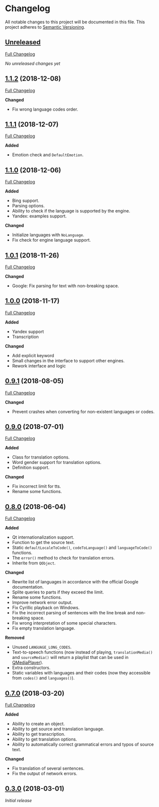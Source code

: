 # Changelog

All notable changes to this project will be documented in this file. This project adheres to [Semantic Versioning](http://semver.org/spec/v2.0.0.html).

## [Unreleased](https://github.com/crow-translate/crow-translate/tree/HEAD)

[Full Changelog](https://github.com/crow-translate/QOnlineTranslator/compare/1.1.2...HEAD)

_No unreleased changes yet_

## [1.1.2](https://github.com/crow-translate/QOnlineTranslator/tree/1.1.2) (2018-12-08)

[Full Changelog](https://github.com/crow-translate/QOnlineTranslator/compare/1.1.1...1.1.2)

**Changed**

-   Fix wrong language codes order.

## [1.1.1](https://github.com/crow-translate/QOnlineTranslator/tree/1.1.1) (2018-12-07)

[Full Changelog](https://github.com/crow-translate/QOnlineTranslator/compare/1.1.0...1.1.1)

**Added**

-   Emotion check and `DefaultEmotion`.

## [1.1.0](https://github.com/crow-translate/QOnlineTranslator/tree/1.1.0) (2018-12-06)

[Full Changelog](https://github.com/crow-translate/QOnlineTranslator/compare/1.0.1...1.1.0)

**Added**

-   Bing support.
-   Parsing options.
-   Ability to check if the language is supported by the engine.
-   Yandex: examples support.

**Changed**

-   Initialize languages with `NoLanguage`.
-   Fix check for engine language support.

## [1.0.1](https://github.com/crow-translate/QOnlineTranslator/tree/1.0.1) (2018-11-26)

[Full Changelog](https://github.com/crow-translate/QOnlineTranslator/compare/1.0.0...1.0.1)

**Changed**

-   Google: Fix parsing for text with non-breaking space.

## [1.0.0](https://github.com/crow-translate/QOnlineTranslator/tree/1.0.0) (2018-11-17)

[Full Changelog](https://github.com/crow-translate/QOnlineTranslator/compare/0.9.1...1.0.0)

**Added**

-   Yandex support
-   Transcription

**Changed**

-   Add explicit keyword
-   Small changes in the interface to support other engines.
-   Rework interface and logic

## [0.9.1](https://github.com/crow-translate/QOnlineTranslator/tree/0.9.1) (2018-08-05)

[Full Changelog](https://github.com/crow-translate/QOnlineTranslator/compare/0.9.0...0.9.1)

**Changed**

-   Prevent crashes when converting for non-existent languages or codes.

## [0.9.0](https://github.com/crow-translate/QOnlineTranslator/tree/0.9.0) (2018-07-01)

[Full Changelog](https://github.com/crow-translate/QOnlineTranslator/compare/0.8.0...0.9.0)

**Added**

-   Class for translation options.
-   Word gender support for translation options.
-   Definition support.

**Changed**

-   Fix incorrect limit for tts.
-   Rename some functions.

## [0.8.0](https://github.com/crow-translate/QOnlineTranslator/tree/0.8.0) (2018-06-04)

[Full Changelog](https://github.com/crow-translate/QOnlineTranslator/compare/0.7.0...0.8.0)

**Added**

-   Qt internationalization support.
-   Function to get the source text.
-   Static `defaultLocaleToCode()`, `codeToLanguage()` and `languageToCode()` functions.
-   The `error()` method to check for translation errors.
-   Inherite from `QObject`.

**Changed**

-   Rewrite list of languages in accordance with the official Google documentation.
-   Splite queries to parts if they exceed the limit.
-   Rename some functions.
-   Improve network error output.
-   Fix Cyrillic playback on Windows.
-   Fix the incorrect parsing of sentences with the line break and non-breaking space.
-   Fix wrong interpretation of some special characters.
-   Fix empty translation language.

**Removed**

-   Unused `LANGUAGE_LONG_CODES`.
-   Text-to-speech functions (now instead of playing, `translationMedia()` and `sourceMedia()` will return a playlist that can be used in [QMediaPlayer](https://doc.qt.io/qt-5/qmediaplayer.html "Qt Documentation")).
-   Extra constructors.
-   Static variables with languages and their codes (now they accessible from `codes()` and `languages()`).

## [0.7.0](https://github.com/crow-translate/QOnlineTranslator/tree/0.7.0) (2018-03-20)

[Full Changelog](https://github.com/crow-translate/QOnlineTranslator/compare/0.3.0...0.7.0)

**Added**

-   Ability to create an object.
-   Ability to get source and translation language.
-   Ability to get transcription.
-   Ability to get translation options.
-   Ability to automatically correct grammatical errors and typos of source text.

**Changed**

-   Fix translation of several sentences.
-   Fix the output of network errors.

## [0.3.0](https://github.com/crow-translate/QOnlineTranslator/tree/0.3.0) (2018-03-01)

_Initial release_
